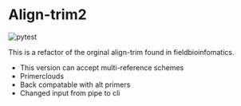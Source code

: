 # Align-trim2

![pytest](https://github.com/ChrisgKent/align_trim2/actions/workflows/pytest.yml/badge.svg)

This is a refactor of the orginal align-trim found in fieldbioinfomatics.
- This version can accept multi-reference schemes
- Primerclouds
- Back compatable with alt primers
- Changed input from pipe to cli
